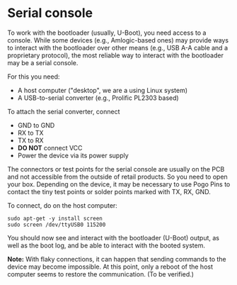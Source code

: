 # Serial console

To work with the bootloader (usually, U-Boot), you need access to a console. While some devices (e.g., Amlogic-based ones) may provide ways to interact with the bootloader over other means (e.g., USB A-A cable and a proprietary protocol), the most reliable way to interact with the bootloader may be a serial console.

For this you need:

* A host computer ("desktop", we are a using Linux system)
* A USB-to-serial converter (e.g.,  Prolific PL2303 based)

To attach the serial converter, connect

* GND to GND
* RX to TX
* TX to RX
* __DO NOT__ connect VCC
* Power the device via its power supply

The connectors or test points for the serial console are usually on the PCB and not accessible from the outside of retail products. So you need to open your box. Depending on the device, it may be necessary to use Pogo Pins to contact the tiny test points or solder points marked with TX, RX, GND.

To connect, do on the host computer:

```
sudo apt-get -y install screen
sudo screen /dev/ttyUSB0 115200
```

You should now see and interact with the bootloader (U-Boot) output, as well as the boot log, and be able to interact with the booted system.

__Note:__ With flaky connections, it can happen that sending commands to the device may become impossible. At this point, only a reboot of the host computer seems to restore the communication. (To be verified.)

